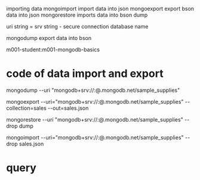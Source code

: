 
importing data
    mongoimport
        import data into json
    mongoexport
        export bson data into json
    mongorestore
        imports data into bson dump

uri string =  srv string - secure connection
database name

mongodump
    export data into bson

m001-student:m001-mongodb-basics
#  code of data import and export
mongodump --uri "mongodb+srv://<your username>:<your password>@<your cluster>.mongodb.net/sample_supplies"

mongoexport --uri="mongodb+srv://<your username>:<your password>@<your cluster>.mongodb.net/sample_supplies" --collection=sales --out=sales.json

mongorestore --uri "mongodb+srv://<your username>:<your password>@<your cluster>.mongodb.net/sample_supplies"  --drop dump

mongoimport --uri="mongodb+srv://<your username>:<your password>@<your cluster>.mongodb.net/sample_supplies" --drop sales.json

# query
